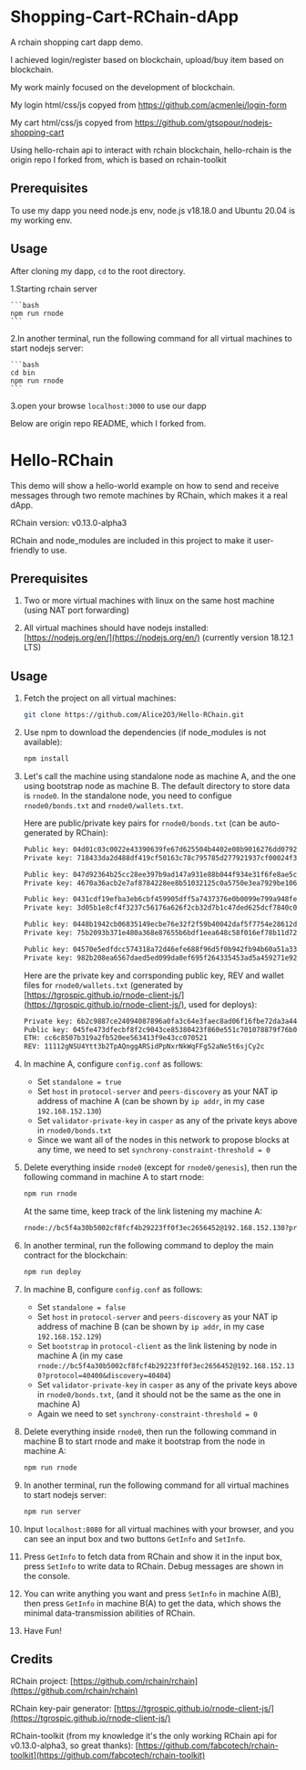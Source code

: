 # Shopping-Cart-RChain-dApp

A rchain shopping cart dapp demo.

I achieved login/register based on blockchain, upload/buy item based on blockchain.

My work mainly focused on the development of blockchain.

My login html/css/js copyed from https://github.com/acmenlei/login-form

My cart html/css/js copyed from https://github.com/gtsopour/nodejs-shopping-cart

Using hello-rchain api to interact with rchain blockchain, hello-rchain is the origin repo I forked from, which is based on rchain-toolkit

## Prerequisites

To use my dapp you need node.js env, node.js v18.18.0 and Ubuntu 20.04 is my working env.

## Usage

After cloning my dapp, `cd` to the root directory.

1.Starting rchain server

    ```bash
    npm run rnode
    ```

2.In another terminal, run the following command for all virtual machines to start nodejs server:

    ```bash
    cd bin
    npm run rnode
    ``` 
    
3.open your browse `localhost:3000` to use our dapp


Below are origin repo README, which I forked from.

# Hello-RChain

This demo will show a hello-world example on how to send and receive messages through two remote machines by RChain, which makes it a real dApp.

RChain version: v0.13.0-alpha3

RChain and node_modules are included in this project to make it user-friendly to use.

## Prerequisites

1. Two or more virtual machines with linux on the same host machine (using NAT port forwarding)

2. All virtual machines should have nodejs installed: [https://nodejs.org/en/](https://nodejs.org/en/) (currently version 18.12.1 LTS)

## Usage

1. Fetch the project on all virtual machines:

    ```bash
    git clone https://github.com/Alice2O3/Hello-RChain.git
    ```

2. Use npm to download the dependencies (if node_modules is not available):

    ```bash
    npm install
    ```

3. Let's call the machine using standalone node as machine A, and the one using bootstrap node as machine B. The default directory to store data is `rnode0`. In the standalone node, you need to configue `rnode0/bonds.txt` and `rnode0/wallets.txt`.

    Here are public/private key pairs for `rnode0/bonds.txt` (can be auto-generated by RChain):

    ```txt
    Public key: 04d01c03c0022e43390639fe67d625504b4402e08b9016276dd0792edb25c64c56e9a07c402f830415cce99d8afe88e197612cf0fcb69016ce3f6a483dc91923ae
    Private key: 718433da2d488df419cf50163c78c795785d277921937cf00024f3a4eac10ff9

    Public key: 047d92364b25cc28ee397b9ad147a931e88b044f934e31f6fe8ae5cddc2ebb616df7f0f388363929d261a04400f608f3d078f064b039a634b736d999da7a386f92
    Private key: 4670a36acb2e7af8784228ee8b51032125c0a5750e3ea7929be106f495f427fa

    Public key: 0431cdf19efba3eb6cbf459905dff5a7437376e0b0099e799a948fe3ceaf4335c37ddf36ec9289c4ed72e6d4e9c0dc8b8ba79fbfab93c57c385afe7dcd3d811d60
    Private key: 3d05b1e8cf4f3237c56176a626f2cb32d7b1c47ded625dcf7840c01b0f9ed050

    Public key: 0448b1942cb06835149ecbe76e32f2f59b40042daf5f7754e28612de4443b436dcd154c2c4d0dca87ba8050330169550f9ac65343094168aaa6947fe65ac93d671
    Private key: 75b2093b371e480a368e87655b6bdf1eea648c58f016ef78b11d72237bed7976

    Public key: 04570e5edfdcc574318a72d46efe688f96d5f0b942fb94b60a51a332d144dc459b0231239501b91e38d655b68c51e9e0fd49b62e961d2d69c5404bed7c804620d3
    Private key: 982b208ea6567daed5ed099da0ef695f264335453ad5a459271e92f79fd59289
    ```

    Here are the private key and corrsponding public key, REV and wallet files for `rnode0/wallets.txt` (generated by [https://tgrospic.github.io/rnode-client-js/](https://tgrospic.github.io/rnode-client-js/), used for deploys):

    ```txt
    Private key: 6b2c9887ce24094087896a0fa3c64e3faec8ad06f16fbe72da3a44463aeca8a9
    Public key: 045fe473dfecbf8f2c9043ce85380423f860e551c701078879f76b0ab5519074e5f1eac8ea7ebf4d503b36733e388a1774b01b3a8f93d2010a9b66202b97c45ed7
    ETH: cc6c8507b319a2fb520ee563413f9e43cc070521
    REV: 11112gNSU4Ytt3b2TpAQnggARSidPpNxrNkWqFFg52aNe5t6sjCy2c
    ```

4. In machine A, configure `config.conf` as follows:

    - Set `standalone = true`
    - Set `host` in `protocol-server` and `peers-discovery` as your NAT ip address of machine A (can be shown by `ip addr`, in my case `192.168.152.130`)
    - Set `validator-private-key` in `casper` as any of the private keys above in `rnode0/bonds.txt`
    - Since we want all of the nodes in this network to propose blocks at any time, we need to set `synchrony-constraint-threshold = 0`

5. Delete everything inside `rnode0` (except for `rnode0/genesis`), then run the following command in machine A to start rnode:

    ```bash
    npm run rnode
    ```

    At the same time, keep track of the link listening my machine A:

    ```txt
    rnode://bc5f4a30b5002cf8fcf4b29223ff0f3ec2656452@192.168.152.130?protocol=40400&discovery=40404
    ```

6. In another terminal, run the following command to deploy the main contract for the blockchain:

    ```bash
    npm run deploy
    ```

7. In machine B, configure `config.conf` as follows:

    - Set `standalone = false`
    - Set `host` in `protocol-server` and `peers-discovery` as your NAT ip address of machine B (can be shown by `ip addr`, in my case `192.168.152.129`)
    - Set `bootstrap` in `protocol-client` as the link listening by node in machine A (in my case `rnode://bc5f4a30b5002cf8fcf4b29223ff0f3ec2656452@192.168.152.130?protocol=40400&discovery=40404`)
    - Set `validator-private-key` in `casper` as any of the private keys above in `rnode0/bonds.txt`, (and it should not be the same as the one in machine A)
    - Again we need to set `synchrony-constraint-threshold = 0`

8. Delete everything inside `rnode0`, then run the following command in machine B to start rnode and make it bootstrap from the node in machine A:

    ```bash
    npm run rnode
    ```

9. In another terminal, run the following command for all virtual machines to start nodejs server:

    ```bash
    npm run server
    ```

10. Input `localhost:8080` for all virtual machines with your browser, and you can see an input box and two buttons `GetInfo` and `SetInfo`.

11. Press `GetInfo` to fetch data from RChain and show it in the input box, press `SetInfo` to write data to RChain. Debug messages are shown in the console.

12. You can write anything you want and press `SetInfo` in machine A(B), then press `GetInfo` in machine B(A) to get the data, which shows the minimal data-transmission abilities of RChain.

13. Have Fun!

## Credits

RChain project: [https://github.com/rchain/rchain](https://github.com/rchain/rchain)

RChain key-pair generator: [https://tgrospic.github.io/rnode-client-js/](https://tgrospic.github.io/rnode-client-js/)

RChain-toolkit (from my knowledge it's the only working RChain api for v0.13.0-alpha3, so great thanks): [https://github.com/fabcotech/rchain-toolkit](https://github.com/fabcotech/rchain-toolkit)
